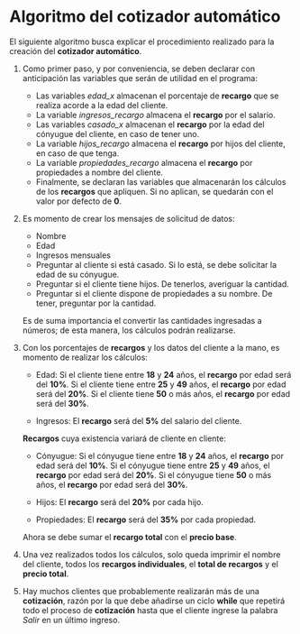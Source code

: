# Algoritmo del cotizador automático

El siguiente algoritmo busca explicar el procedimiento realizado para la creación del **cotizador automático**.

1. Como primer paso, y por conveniencia, se deben declarar con anticipación las variables que serán de utilidad en el programa:
   - Las variables *edad_x* almacenan el porcentaje de **recargo** que se realiza acorde a la edad del cliente.
   - La variable *ingresos_recargo* almacena el **recargo** por el salario.
   - Las variables *casado_x* almacenan el **recargo** por la edad del cónyugue del cliente, en caso de tener uno.
   - La variable *hijos_recargo* almacena el **recargo** por hijos del cliente, en caso de que tenga.
   - La variable *propiedades_recargo* almacena el **recargo** por propiedades a nombre del cliente.
   - Finalmente, se declaran las variables que almacenarán los cálculos de los **recargos** que apliquen. Si no aplican, se quedarán con el valor por defecto de **0**.

2. Es momento de crear los mensajes de solicitud de datos:
   - Nombre
   - Edad
   - Ingresos mensuales
   - Preguntar al cliente si está casado. Si lo está, se debe solicitar la edad de su cónyugue.
   - Preguntar si el cliente tiene hijos. De tenerlos, averiguar la cantidad.
   - Preguntar si el cliente dispone de propiedades a su nombre. De tener, preguntar por la cantidad.
   
   Es de suma importancia el convertir las cantidades ingresadas a números; de esta manera, los cálculos podrán realizarse.
   
3. Con los porcentajes de **recargos** y los datos del cliente a la mano, es momento de realizar los cálculos:
   - Edad:
      Si el cliente tiene entre **18** y **24** años, el **recargo** por edad será del **10%**.
      Si el cliente tiene entre **25** y **49** años, el **recargo** por edad será del **20%**.
      Si el cliente tiene **50** o más años, el **recargo** por edad será del **30%**.
      
   - Ingresos:
      El **recargo** será del **5%** del salario del cliente.
      
    **Recargos** cuya existencia variará de cliente en cliente:
    
   - Cónyugue:
      Si el cónyugue tiene entre **18** y **24** años, el **recargo** por edad será del **10%**.
      Si el cónyugue tiene entre **25** y **49** años, el **recargo** por edad será del **20%**.
      Si el cónyugue tiene **50** o más años, el **recargo** por edad será del **30%**.
       
   - Hijos:
      El **recargo** será del **20%** por cada hijo.
       
   - Propiedades:
      El **recargo** será del **35%** por cada propiedad.
       
   Ahora se debe sumar el **recargo total** con el **precio base**.
    
4. Una vez realizados todos los cálculos, solo queda imprimir el nombre del cliente, todos los **recargos individuales**, el **total de recargos** y el **precio total**.
    
5. Hay muchos clientes que probablemente realizarán más de una **cotización**, razón por la que debe añadirse un ciclo **while** que repetirá todo el proceso de **cotización**      hasta que el cliente ingrese la palabra *Salir* en un último ingreso.
